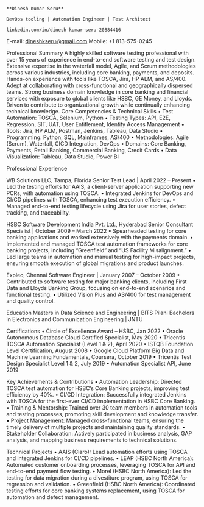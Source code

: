                                                                                           **Dinesh Kumar Seru**
                                                                              DevOps tooling | Automation Engineer | Test Architect
                                                                                      linkedin.com/in/dinesh-kumar-seru-20884416

E-mail: dineshkseru@gmail.com					Mobile: +1 813-575-0245

Professional Summary
A highly skilled software testing professional with over 15 years of experience in end-to-end software testing and test design. Extensive expertise in the waterfall model, Agile, and Scrum methodologies across various industries, including core banking, payments, and deposits. Hands-on experience with tools like TOSCA, Jira, HP ALM, and AS/400. Adept at collaborating with cross-functional and geographically dispersed teams. Strong business domain knowledge in core banking and financial services with exposure to global clients like HSBC, GE Money, and Lloyds. Driven to contribute to organizational growth while continually enhancing technical knowledge.
Core Competencies & Technical Skills
•	Test Automation: TOSCA, Selenium, Python
•	Testing Types: API, E2E, Regression, SIT, UAT, User Entitlement, Identity Access Management
•	Tools: Jira, HP ALM, Postman, Jenkins, Tableau, Data Studio
•	Programming: Python, SQL, Mainframes, AS/400
•	Methodologies: Agile (Scrum), Waterfall, CICD Integration, DevOps
•	Domains: Core Banking, Payments, Retail Banking, Commercial Banking, Credit Cards
•	Data Visualization: Tableau, Data Studio, Power BI

Professional Experience

WB Solutions LLC, Tampa, Florida
Senior Test Lead | April 2022 – Present
•	Led the testing efforts for AAIS, a client-server application supporting new PCRs, with automation using TOSCA.
•	Integrated Jenkins for DevOps and CI/CD pipelines with TOSCA, enhancing test execution efficiency.
•	Managed end-to-end testing lifecycle using Jira for user stories, defect tracking, and traceability.

HSBC Software Development India Pvt. Ltd., Hyderabad
Senior Consultant Specialist | October 2009 – March 2022
•	Spearheaded testing for core banking applications and worked extensively with the payments domain.
•	Implemented and managed TOSCA test automation frameworks for core banking projects, including “Greenfield” and “US Facility Misalignment.”
•	Led large teams in automation and manual testing for high-impact projects, ensuring smooth execution of global migrations and product launches.

Expleo, Chennai
Software Engineer | January 2007 – October 2009
•	Contributed to software testing for major banking clients, including First Data and Lloyds Banking Group, focusing on end-to-end scenarios and functional testing.
•	Utilized Vision Plus and AS/400 for test management and quality control.

Education
Masters in Data Science and Engineering | BITS Pilani
Bachelors in Electronics and Communication Engineering | JNTU

Certifications
•	Circle of Excellence Award – HSBC, Jan 2022
•	Oracle Autonomous Database Cloud Certified Specialist, May 2020
•	Tricentis TOSCA Automation Specialist (Level 1 & 2), April 2020
•	ISTQB Foundation Level Certification, August 2008
•	Google Cloud Platform Big Data and Machine Learning Fundamentals, Coursera, October 2019
•	Tricentis Test Design Specialist Level 1 & 2, July 2019
•	Automation Specialist API, June 2019

Key Achievements & Contributions
•	Automation Leadership: Directed TOSCA test automation for HSBC’s Core Banking projects, improving test efficiency by 40%.
•	CI/CD Integration: Successfully integrated Jenkins with TOSCA for the first-ever CI/CD implementation in HSBC Core Banking.
•	Training & Mentorship: Trained over 30 team members in automation tools and testing processes, promoting skill development and knowledge transfer.
•	Project Management: Managed cross-functional teams, ensuring the timely delivery of multiple projects and maintaining quality standards.
•	Stakeholder Collaboration: Actively participated in business analysis, GAP analysis, and mapping business requirements to technical solutions.

Technical Projects
•	AAIS (Claro): Lead automation efforts using TOSCA and integrated Jenkins for CI/CD pipelines.
•	LEAP (HSBC North America): Automated customer onboarding processes, leveraging TOSCA for API and end-to-end payment flow testing.
•	Morel (HSBC North America): Led the testing for data migration during a divestiture program, using TOSCA for regression and validation.
•	Greenfield (HSBC North America): Coordinated testing efforts for core banking systems replacement, using TOSCA for automation and defect management.
